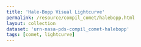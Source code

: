 ```yaml
---
title: 'Hale-Bopp Visual Lightcurve'
permalink: /resource/compil_comet/halebopp.html
layout: collection
dataset: 'urn-nasa-pds-compil_comet-halebopp'
tags: [comet, lightcurve]
---
```

